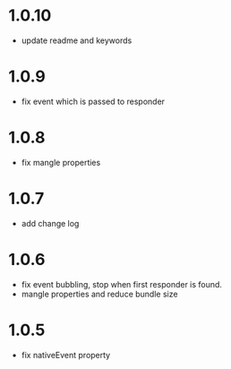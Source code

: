 # 1.0.10

- update readme and keywords

# 1.0.9

- fix event which is passed to responder

# 1.0.8

- fix mangle properties

# 1.0.7

- add change log

# 1.0.6

- fix event bubbling, stop when first responder is found.
- mangle properties and reduce bundle size

# 1.0.5

- fix nativeEvent property
